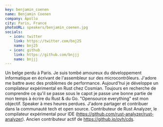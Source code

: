 ```yaml
---
key: benjamin_coenen
name: Benjamin Coenen
company: Apollo
city: Paris, France
photoURL: speakers/benjamin_coenen.jpg
socials:
  - icon: twitter
    link: https://twitter.com/bnj25
    name: bnj25
  - icon: github
    link: https://github.com/bnjjj
    name: bnjjj
---
```


Un belge perdu à Paris. Je suis tombé amoureux du développement informatique en écrivant de l'assembleur sur des microcontrôleurs. J'adore me battre avec des problèmes de performance. Aujourd'hui je développe un compilateur expérimental en Rust chez Cosmian. Toujours en recherche de comprendre ce qu'il se passe sous le capot je passe une bonne partie de mon temps à écrire du Rust & du Go. "Opensource everything" est mon objectif. Speaker à mes heures perdues. J'adore partager et contribuer dans la communauté tech et open source. Contributeur de Rust Analyzer, le compilateur expérimental pour IDE (https://github.com/rust-analyzer/rust-analyzer). Ancien contributeur actif de https://github.io/ovh/cds.